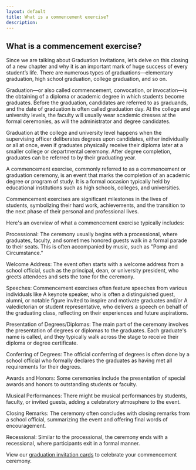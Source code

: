 ```yaml
---
layout: default
title: What is a commencement exercise?
description: 
---
```


<div class="main">
<div class="container">
<div class="row">
<div class="col-md-12">

<h2>What is a commencement exercise?</h2>
<p>Since we are talking about Graduation Invitations, let’s delve on this closing of a new chapter and why it is an important mark of huge success of every student’s life. There are numerous types of graduations—elementary graduation, high school graduation, college graduation, and so on.</p>

<p>Graduation—or also called commencement, convocation, or invocation—is the obtaining of a diploma or academic degree in which students become graduates. Before the graduation, candidates are referred to as graduands, and the date of graduation is often called graduation day. At the college and university levels, the faculty will usually wear academic dresses at the formal ceremonies, as will the administrator and degree candidates.</p>

<p>Graduation at the college and university level happens when the supervising officer deliberates degrees upon candidates, either individually or all at once, even if graduates physically receive their diploma later at a smaller college or departmental ceremony. After degree completion, graduates can be referred to by their graduating year.</p>

<p>A commencement exercise, commonly referred to as a commencement or graduation ceremony, is an event that marks the completion of an academic degree or program of study. It is a formal occasion typically held by educational institutions such as high schools, colleges, and universities.</p>

<p>Commencement exercises are significant milestones in the lives of students, symbolizing their hard work, achievements, and the transition to the next phase of their personal and professional lives.</p>

<p>Here's an overview of what a commencement exercise typically includes:</p>

<p>Processional: The ceremony usually begins with a processional, where graduates, faculty, and sometimes honored guests walk in a formal parade to their seats. This is often accompanied by music, such as "Pomp and Circumstance."</p>

<p>Welcome Address: The event often starts with a welcome address from a school official, such as the principal, dean, or university president, who greets attendees and sets the tone for the ceremony.</p>

<p>Speeches: Commencement exercises often feature speeches from various individuals like A keynote speaker, who is often a distinguished guest, alumni, or notable figure invited to inspire and motivate graduates and/or A valedictorian or student representative, who delivers a speech on behalf of the graduating class, reflecting on their experiences and future aspirations.</p>

<p>Presentation of Degrees/Diplomas: The main part of the ceremony involves the presentation of degrees or diplomas to the graduates. Each graduate's name is called, and they typically walk across the stage to receive their diploma or degree certificate.</p>

<p>Conferring of Degrees: The official conferring of degrees is often done by a school official who formally declares the graduates as having met all requirements for their degrees.</p>

<p>Awards and Honors: Some ceremonies include the presentation of special awards and honors to outstanding students or faculty.</p>

<p>Musical Performances: There might be musical performances by students, faculty, or invited guests, adding a celebratory atmosphere to the event.</p>

<p>Closing Remarks: The ceremony often concludes with closing remarks from a school official, summarizing the event and offering final words of encouragement.</p>

<p>Recessional: Similar to the processional, the ceremony ends with a recessional, where participants exit in a formal manner.</p>

<p>View our <a href="{{site.url}}">graduation invitation cards</a> to celebrate your commencement ceremony.</p>

</div>
</div>
</div>
</div>